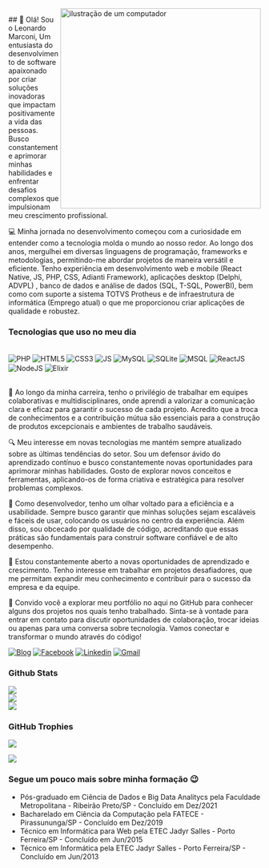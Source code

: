 <img src="https://raw.githubusercontent.com/MicaelliMedeiros/micaellimedeiros/master/image/computer-illustration.png" alt="ilustração de um computador" min-width="400px" max-width="400px" width="400px" align="right">

<p align="left"> 
## 👋 Olá! Sou o Leonardo Marconi,
Um entusiasta do desenvolvimento de software apaixonado por criar soluções inovadoras que impactam positivamente a vida das pessoas. Busco constantemente aprimorar minhas habilidades e enfrentar desafios complexos que impulsionam meu crescimento profissional.
</p>

💻 Minha jornada no desenvolvimento começou com a curiosidade em entender como a tecnologia molda o mundo ao nosso redor. Ao longo dos anos, mergulhei em diversas linguagens de programação, frameworks e metodologias, permitindo-me abordar projetos de maneira versátil e eficiente. Tenho experiência em desenvolvimento web e mobile (React Native, JS, PHP, CSS, Adianti Framework), aplicações desktop (Delphi, ADVPL) , banco de dados e análise de dados (SQL, T-SQL, PowerBI), bem como com suporte a sistema TOTVS Protheus e de infraestrutura de informática (Emprego atual) o que me proporcionou criar aplicações de qualidade e robustez.

### Tecnologias que uso no meu dia

<div style="display: inline-block;"><br>
<img alt="PHP" align="center"src="https://img.shields.io/badge/PHP-777BB4?style=for-the-badge&logo=php&logoColor=white" />
<img alt="HTML5" align="center"src="https://img.shields.io/badge/HTML5-E34F26?style=for-the-badge&logo=html5&logoColor=white" />
<img alt="CSS3" align="center"src="https://img.shields.io/badge/CSS3-1572B6?style=for-the-badge&logo=css3&logoColor=white" />
<img alt="JS" align="center"src="https://img.shields.io/badge/JavaScript-F7DF1E?style=for-the-badge&logo=javascript&logoColor=black" />
<img alt="MySQL" align="center"src="https://img.shields.io/badge/MySQL-00000F?style=for-the-badge&logo=mysql&logoColor=white" />
<img alt="SQLite" align="center"src="https://img.shields.io/badge/SQLite-07405E?style=for-the-badge&logo=sqlite&logoColor=white" />
<img alt="MSQL" align="center"src="https://img.shields.io/badge/Microsoft_SQL_Server-CC2927?style=for-the-badge&logo=microsoft-sql-server&logoColor=white" />
<img alt="ReactJS" align="center"src="https://img.shields.io/badge/React_Native-20232A?style=for-the-badge&logo=react&logoColor=61DAFB" />
<img alt="NodeJS" align="center"src="https://img.shields.io/badge/Node.js-43853D?style=for-the-badge&logo=node.js&logoColor=white" />
<img alt="Elixir" align="center"src="https://img.shields.io/badge/Elixir-4B275F?style=for-the-badge&logo=elixir&logoColor=white" />
</div><br><br>


🚀 Ao longo da minha carreira, tenho o privilégio de trabalhar em equipes colaborativas e multidisciplinares, onde aprendi a valorizar a comunicação clara e eficaz para garantir o sucesso de cada projeto. Acredito que a troca de conhecimentos e a contribuição mútua são essenciais para a construção de produtos excepcionais e ambientes de trabalho saudáveis.

🔍 Meu interesse em novas tecnologias me mantém sempre atualizado sobre as últimas tendências do setor. Sou um defensor ávido do aprendizado contínuo e busco constantemente novas oportunidades para aprimorar minhas habilidades. Gosto de explorar novos conceitos e ferramentas, aplicando-os de forma criativa e estratégica para resolver problemas complexos.

🎯 Como desenvolvedor, tenho um olhar voltado para a eficiência e a usabilidade. Sempre busco garantir que minhas soluções sejam escaláveis e fáceis de usar, colocando os usuários no centro da experiência. Além disso, sou obcecado por qualidade de código, acreditando que essas práticas são fundamentais para construir software confiável e de alto desempenho.

🌱 Estou constantemente aberto a novas oportunidades de aprendizado e crescimento. Tenho interesse em trabalhar em projetos desafiadores, que me permitam expandir meu conhecimento e contribuir para o sucesso da empresa e da equipe. 

💬 Convido você a explorar meu portfólio no aqui no GitHub para conhecer alguns dos projetos nos quais tenho trabalhado. Sinta-se à vontade para entrar em contato para discutir oportunidades de colaboração, trocar ideias ou apenas para uma conversa sobre tecnologia. Vamos conectar e transformar o mundo através do código!

[![Blog](https://img.shields.io/website?label=leonardomarconi.github.io&style=for-the-badge&url=https://leonardomarconi.github.io)](https://leonardomarconi.github.io)
[![Facebook](https://img.shields.io/badge/Facebook-1877F2?style=for-the-badge&logo=facebook&logoColor=white)](https://www.facebook.com/leonardo.marconi.33)
[![Linkedin](https://img.shields.io/badge/LinkedIn-0077B5?style=for-the-badge&logo=linkedin&logoColor=white)](https://www.linkedin.com/in/leonardo-marconi-6a700867/)
[![Gmail](https://img.shields.io/badge/Gmail-D14836?style=for-the-badge&logo=gmail&logoColor=white)](mailto:leonardo.marconi.pf@gmail.com)

### Github Stats

![](https://github-readme-stats.vercel.app/api?username=LeonardoMarconi&theme=dark&hide_border=false&include_all_commits=true&count_private=true)<br/>
![](https://github-readme-streak-stats.herokuapp.com/?user=LeonardoMarconi&theme=dark&hide_border=false)<br/>
![](https://github-readme-stats.vercel.app/api/top-langs/?username=LeonardoMarconi&theme=dark&hide_border=false&include_all_commits=true&count_private=true&layout=compact)


### GitHub Trophies

![](https://github-profile-trophy.vercel.app/?username=LeonardoMarconi&theme=dracula&no-frame=false&no-bg=false&margin-w=4)

[![](https://visitcount.itsvg.in/api?id=LeonardoMarconi&icon=9&color=1)](https://visitcount.itsvg.in)


### Segue um pouco mais sobre minha formação 😉 

- Pós-graduado em Ciência de Dados e Big Data Analitycs pela Faculdade Metropolitana - Ribeirão Preto/SP - Concluído em Dez/2021
- Bacharelado em Ciência da Computação pela FATECE - Pirassununga/SP - Concluído em Dez/2019
- Técnico em Informática para Web pela ETEC Jadyr Salles - Porto Ferreira/SP - Concluído em Jun/2015
- Técnico em Informática pela ETEC Jadyr Salles - Porto Ferreira/SP - Concluído em Jun/2013
